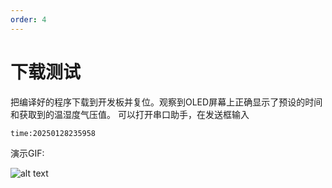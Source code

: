 ```yaml
---
order: 4
---
```

# 下载测试
把编译好的程序下载到开发板并复位。观察到OLED屏幕上正确显示了预设的时间和获取到的温湿度气压值。
可以打开串口助手，在发送框输入
```console
time:20250128235958
```
演示GIF:

![alt text](images/演示.gif)
